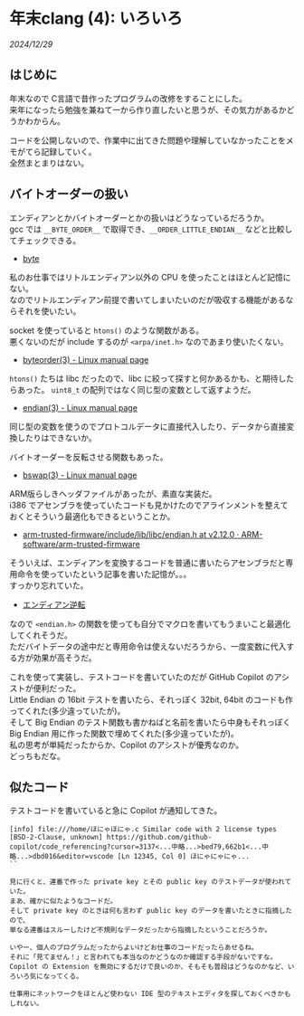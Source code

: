 # 年末clang (4): いろいろ

_2024/12/29_

## はじめに

年末なので C言語で昔作ったプログラムの改修をすることにした。  
来年になったら勉強を兼ねて一から作り直したいと思うが、その気力があるかどうかわからん。

コードを公開しないので、作業中に出てきた問題や理解していなかったことをメモがてら記録していく。  
全然まとまりはない。

## バイトオーダーの扱い

エンディアンとかバイトオーダーとかの扱いはどうなっているだろうか。  
gcc では `__BYTE_ORDER__` で取得でき、`__ORDER_LITTLE_ENDIAN__` などと比較してチェックできる。

* [byte](https://gcc.gnu.org/onlinedocs/cpp/Common-Predefined-Macros.html)

私のお仕事ではリトルエンディアン以外の CPU を使ったことはほとんど記憶にない。  
なのでリトルエンディアン前提で書いてしまいたいのだが吸収する機能があるならそれを使いたい。

socket を使っていると `htons()` のような関数がある。  
悪くないのだが include するのが `<arpa/inet.h>` なのであまり使いたくない。

* [byteorder(3) - Linux manual page](https://www.man7.org/linux/man-pages/man3/htons.3.html)

`htons()` たちは libc だったので、libc に絞って探すと何かあるかも、と期待したらあった。
`uint8_t` の配列ではなく同じ型の変数として返すようだ。

* [endian(3) - Linux manual page](https://www.man7.org/linux/man-pages/man3/endian.3.html)

同じ型の変数を使うのでプロトコルデータに直接代入したり、データから直接変換したりはできないか。

バイトオーダーを反転させる関数もあった。

* [bswap(3) - Linux manual page](https://www.man7.org/linux/man-pages/man3/bswap.3.html)

ARM版らしきヘッダファイルがあったが、素直な実装だ。  
i386 でアセンブラを使っていたコードも見かけたのでアラインメントを整えておくとそういう最適化もできるということか。

* [arm-trusted-firmware/include/lib/libc/endian.h at v2.12.0 · ARM-software/arm-trusted-firmware](https://github.com/ARM-software/arm-trusted-firmware/blob/v2.12.0/include/lib/libc/endian.h)

そういえば、エンディアンを変換するコードを普通に書いたらアセンブラだと専用命令を使っていたという記事を書いた記憶が。。。  
すっかり忘れていた。

* [エンディアン逆転](https://blog.hirokuma.work/2024/10/20241021-arm.html#%E3%82%A8%E3%83%B3%E3%83%87%E3%82%A3%E3%82%A2%E3%83%B3%E9%80%86%E8%BB%A2)

なので `<endian.h>` の関数を使っても自分でマクロを書いてもうまいこと最適化してくれそうだ。  
ただバイトデータの途中だと専用命令は使えないだろうから、一度変数に代入する方が効果が高そうだ。

これを使って実装し、テストコードを書いていたのだが GitHub Copilot のアシストが便利だった。  
Little Endian の 16bit テストを書いたら、それっぽく 32bit, 64bit のコードも作ってくれた(多少違っていたが)。  
そして Big Endian のテスト関数も書かねばと名前を書いたら中身もそれっぽく Big Endian 用に作った関数で埋めてくれた(多少違っていたが)。  
私の思考が単純だったからか、Copilot のアシストが優秀なのか。  
どっちもだな。

## 似たコード

テストコードを書いていると急に Copilot が通知してきた。

```
[info] file:///home/ほにゃほにゃ.c Similar code with 2 license types [BSD-2-Clause, unknown] https://github.com/github-copilot/code_referencing?cursor=3137<...中略...>bed79,662b1<...中略...>dbd016&editor=vscode [Ln 12345, Col 0] ほにゃにゃにゃ...
``

見に行くと、連番で作った private key とその public key のテストデータが使われていた。  
まあ、確かに似たようなコードだ。  
そして private key のときは何も言わず public key のデータを書いたときに指摘したので、
単なる連番はスルーしたけど不規則なデータだったから指摘したということだろうか。

いやー、個人のプログラムだったからよいけどお仕事のコードだったらあせるね。  
それに「見てません！」と言われても本当なのかどうなのか確認する手段がないですな。  
Copilot の Extension を無効にするだけで良いのか、そもそも普段はどうなのかなど、いろいろ気になってくる。

仕事用にネットワークをほとんど使わない IDE 型のテキストエディタを探しておくべきかもしれない。